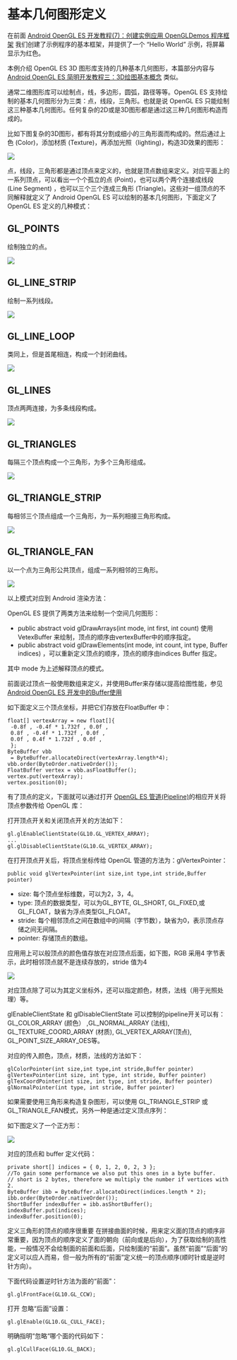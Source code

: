 # 基本几何图形定义  
  
在前面 [Android OpenGL ES 开发教程(7)：创建实例应用 OpenGLDemos 程序框架](http://www.imobilebbs.com/wordpress/archives/1892) 我们创建了示例程序的基本框架，并提供了一个 “Hello World” 示例，将屏幕显示为红色。

本例介绍 OpenGL ES 3D 图形库支持的几种基本几何图形，本篇部分内容与 [Android OpenGL ES 简明开发教程三：3D绘图基本概念](http://www.imobilebbs.com/wordpress/archives/1512) 类似。

通常二维图形库可以绘制点，线，多边形，圆弧，路径等等。OpenGL ES 支持绘制的基本几何图形分为三类：点，线段，三角形。也就是说 OpenGL ES 只能绘制这三种基本几何图形。任何复杂的2D或是3D图形都是通过这三种几何图形构造而成的。

比如下图复杂的3D图形，都有将其分割成细小的三角形面而构成的。然后通过上色 (Color)，添加材质 (Texture)，再添加光照（lighting)，构造3D效果的图形：  
  
![](images/46.png)

点，线段，三角形都是通过顶点来定义的，也就是顶点数组来定义。对应平面上的一系列顶点，可以看出一个个孤立的点 (Point)，也可以两个两个连接成线段 (Line Segment) ，也可以三个三个连成三角形 (Triangle)。这些对一组顶点的不同解释就定义了 Android OpenGL ES 可以绘制的基本几何图形，下面定义了 OpenGL ES 定义的几种模式：

## GL_POINTS

绘制独立的点。

![](images/47.png)

## GL_LINE_STRIP

绘制一系列线段。

![](images/48.png)

## GL_LINE_LOOP

类同上，但是首尾相连，构成一个封闭曲线。

![](images/49.png)

## GL_LINES

顶点两两连接，为多条线段构成。

![](images/50.png)

## GL_TRIANGLES

每隔三个顶点构成一个三角形，为多个三角形组成。

![](images/51.png)

## GL_TRIANGLE_STRIP

每相邻三个顶点组成一个三角形，为一系列相接三角形构成。

![](images/52.png)

## GL_TRIANGLE_FAN

以一个点为三角形公共顶点，组成一系列相邻的三角形。

![](images/53.png)
 
以上模式对应到 Android 渲染方法：

OpenGL ES 提供了两类方法来绘制一个空间几何图形：

* public abstract void glDrawArrays(int mode, int first, int count) 使用VetexBuffer 来绘制，顶点的顺序由vertexBuffer中的顺序指定。
* public abstract void glDrawElements(int mode, int count, int type, Buffer indices) ，可以重新定义顶点的顺序，顶点的顺序由indices Buffer 指定。  

其中 mode 为上述解释顶点的模式。

前面说过顶点一般使用数组来定义，并使用Buffer来存储以提高绘图性能，参见[Android OpenGL ES 开发中的Buffer使用](http://www.imobilebbs.com/wordpress/archives/1706)

如下面定义三个顶点坐标，并把它们存放在FloatBuffer 中：
  
```
float[] vertexArray = new float[]{
 -0.8f , -0.4f * 1.732f , 0.0f ,
 0.8f , -0.4f * 1.732f , 0.0f ,
 0.0f , 0.4f * 1.732f , 0.0f ,
 };
ByteBuffer vbb
 = ByteBuffer.allocateDirect(vertexArray.length*4);
vbb.order(ByteOrder.nativeOrder());
FloatBuffer vertex = vbb.asFloatBuffer();
vertex.put(vertexArray);
vertex.position(0);  
```  

有了顶点的定义，下面就可以通过打开 [OpenGL ES 管道(Pipeline)](http://www.imobilebbs.com/wordpress/archives/1854)的相应开关将顶点参数传给 OpenGL 库：

打开顶点开关和关闭顶点开关的方法如下：
   
```
gl.glEnableClientState(GL10.GL_VERTEX_ARRAY);
...
gl.glDisableClientState(GL10.GL_VERTEX_ARRAY);  
```  

在打开顶点开关后，将顶点坐标传给 OpenGL 管道的方法为：glVertexPointer：
  
```
public void glVertexPointer(int size,int type,int stride,Buffer pointer)
``` 

* size: 每个顶点坐标维数，可以为2，3，4。
* type: 顶点的数据类型，可以为GL_BYTE, GL\_SHORT, GL\_FIXED,或 GL\_FLOAT，缺省为浮点类型GL\_FLOAT。
* stride: 每个相邻顶点之间在数组中的间隔（字节数），缺省为0，表示顶点存储之间无间隔。
* pointer: 存储顶点的数组。  
 
应用用上可以般顶点的颜色值存放在对应顶点后面，如下图，RGB 采用4 字节表示，此时相邻顶点就不是连续存放的，stride 值为4  

![](images/54.png)

对应顶点除了可以为其定义坐标外，还可以指定颜色，材质，法线（用于光照处理）等。

glEnableClientState 和 glDisableClientState 可以控制的pipeline开关可以有：GL\_COLOR\_ARRAY (颜色） ,GL\_NORMAL\_ARRAY (法线), GL\_TEXTURE\_COORD\_ARRAY (材质), GL\_VERTEX\_ARRAY(顶点), GL\_POINT\_SIZE\_ARRAY\_OES等。

对应的传入颜色，顶点，材质，法线的方法如下：
  
```
glColorPointer(int size,int type,int stride,Buffer pointer)
glVertexPointer(int size, int type, int stride, Buffer pointer)
glTexCoordPointer(int size, int type, int stride, Buffer pointer)
glNormalPointer(int type, int stride, Buffer pointer)
```  
  
如果需要使用三角形来构造复杂图形，可以使用 GL\_TRIANGLE\_STRIP 或GL\_TRIANGLE\_FAN模式，另外一种是通过定义顶点序列：

如下图定义了一个正方形：

![](images/55.png)

对应的顶点和 buffer 定义代码：
  
```
private short[] indices = { 0, 1, 2, 0, 2, 3 };
//To gain some performance we also put this ones in a byte buffer.
// short is 2 bytes, therefore we multiply the number if vertices with 2.
ByteBuffer ibb = ByteBuffer.allocateDirect(indices.length * 2);
ibb.order(ByteOrder.nativeOrder());
ShortBuffer indexBuffer = ibb.asShortBuffer();
indexBuffer.put(indices);
indexBuffer.position(0);  
```   
 
定义三角形的顶点的顺序很重要 在拼接曲面的时候，用来定义面的顶点的顺序非常重要，因为顶点的顺序定义了面的朝向（前向或是后向），为了获取绘制的高性能，一般情况不会绘制面的前面和后面，只绘制面的“前面”。虽然“前面”“后面”的定义可以应人而易，但一般为所有的“前面”定义统一的顶点顺序(顺时针或是逆时针方向）。

下面代码设置逆时针方法为面的“前面”：
  
```
gl.glFrontFace(GL10.GL_CCW);  
```  

打开 忽略“后面”设置：
  
```
gl.glEnable(GL10.GL_CULL_FACE);  
```   

明确指明“忽略“哪个面的代码如下：
  
```
gl.glCullFace(GL10.GL_BACK);  
``` 